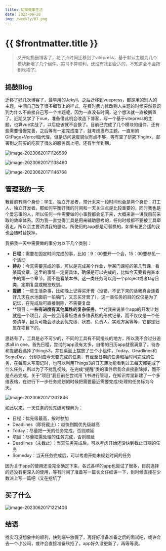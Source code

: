 ```yaml
---
title: 初探效率生活
date: 2023-06-20
img: /weekly/07.png
---
```


# {{ $frontmatter.title }} <Badge type="tip" :text="String($frontmatter.date).slice(0,10)" />


> 又开始捣鼓博客了，花了点时间迁移到了vitepress，基于默认主题为几个模块新增了几个组件。实习不算顺利，还没有找到合适的，不知道会不会拖到秋招了。

## 捣鼓Blog

迁移了好几次博客了，最早用的Jekyll，之后迁移到vuepress，都是用的别人的主题，中间自己改了很多细节上的样式，在费时费力修改别人主题的时候突然意识到为什么不直接自己写一个主题呢，因为一直没有时间，这个想法就一直被搁置了。近期又学了下vue，准备借此机会改造下博客，写一个基于vitepress的主题，也算vue实战了，以后应该就不会换了。目前已完成了几个模块的组件，还有些需要慢慢完善，之后等有一定完成度了，就考虑发布主题。一直用的GitPage+Vercel做代理，但是访问速度貌似有点不够，等有空了研究下nginx，部署到之前买的吃灰了很久的服务器上吧，还有半年到期。

![image-20230620171126569](https://s2.loli.net/2023/06/20/cSi8Y5xZIGdfnJh.png)

![image-20230620171138460](https://s2.loli.net/2023/06/20/OpHKSQ5zALkqtcf.png)

![image-20230620171146768](https://s2.loli.net/2023/06/20/uYy4UsWVt8eH1fD.png)

## 管理我的一天

我目前有两个身份：学生、独立开发者，预计未来一段时间也会是两个身份：打工人、独立开发者。那如何平衡好我的时间和一天关注点是比较重要的，同时我也是个爱忘事的人，所以任何一件需要做的小事我都会记下来，大概来讲一讲我目前采取的效率体系。因为我一直觉得工具是用来辅助思考的，任何时候都不要被工具牵着走，所以会主要讲讲我的思路，所使用的app都是可替换的，如果有更合适的我也会随时替换掉。

我把我一天中需要做的事分为以下几个类别：

- **日程**：需要在固定时间完成的事，比如：9：00要开一个会，15：00要参见一个活动
- **待办**：今天需要完成的事，可以是完成某个作业，学某门课程的第几节课，看某篇文章，这里的事情一定要具体，确保是可以完成的，比如今天要看完某本书的第一个章节，而不是看某本书。这一类任务可以用一个project或者tag归类，定期复盘或概览规划。
- **提醒**：一些生活杂事，比如晚上记得买牙膏（没错，不记下来的话我真会连着好几天在水池面前一拍脑门，又忘买牙膏了），这一类任务的目的仅仅是为了记忆，在完成后可直接删除，不需要复盘
- **项目：**一些有进度有其他属性的复杂任务**，**对我来说某个app的开发计划就是一个项目，我一般会用看板或者多维表格的形式记录，而不仅仅是一个任务清单，因为可能会涉及到优先级、状态、负责人、实现方案等等，它都是归属在项目下的。

思路有了，工具是必不可少的，不同的工具有不同擅长的地方，所以我不会过分追求all in one。首先日程，尝试的app没有太多，自带的日历app就很满意了。待办和提醒我选择了things3，并在桌面上摆放了三个小组件，Today、Deadlines和SomeDay，分别对应今天要完成的任务，有截至日期的任务和抽时间完成的任务，在每周末写周记时，也可以利用Things3的日志薄功能看到过去每天都完成了什么任务，所以为了不扰乱视线，在完成“提醒”类的事件后我会直接删除掉，而不是点击完成。关于“项目”我目前在尝试用飞书进行管理，在知识库里新建了一个多维表格，在进行下一步任务规划的时候把需要最近需要完成/处理的任务标为今天。

![image-20230620171202846](https://s2.loli.net/2023/06/20/lQa2twvTdCUILYy.png)

如此以来，一天任务的优先级可理解为：

- 日程：优先级最高，按时参加
- Deadlines（即将截止）：越快到期优先级越高
- Today：尽量把一天的任务完成，否则顺延
- 项目：尽量把需处理的任务完成，否则顺延
- Deadlines（未截止）：当天任务完成后，可以考虑开始还没快到截止日期的任务
- Someday：当天任务完成后，可以考虑开始未规划时间的任务

因为关于app的使用还没完全确定下来，各式各样的app也尝试了很多，目前选择的还没有更深入的使用，等有时间了准备写一篇长文仔细讲一下，到时候直接在少数派上写一篇吧（又在挖坑了

## 买了什么

![image-20230620171221406](https://s2.loli.net/2023/06/20/khgJemw2oSA4f1M.png)

## 结语

找实习没想象中的顺利，快到端午放假了，再好好准备准备之后的面试吧，或许会去一个小公司，或许会直接准备秋招了。app好久没更新了，再等等我。